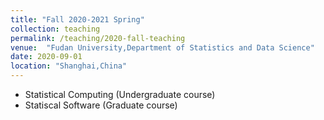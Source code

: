 ```yaml
---
title: "Fall 2020-2021 Spring"
collection: teaching
permalink: /teaching/2020-fall-teaching
venue:  "Fudan University,Department of Statistics and Data Science"
date: 2020-09-01
location: "Shanghai,China"
---
```


* Statistical Computing (Undergraduate course) 
* Statiscal Software (Graduate course)
